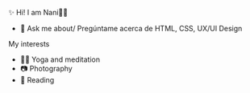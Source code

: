 ✨ Hi! I am Nani👩‍💻
- 💬 Ask me about/ Pregúntame acerca de HTML, CSS, UX/UI Design

My interests
- 🧘‍♀️ Yoga and meditation
- 📷 Photography 
- 📖 Reading
